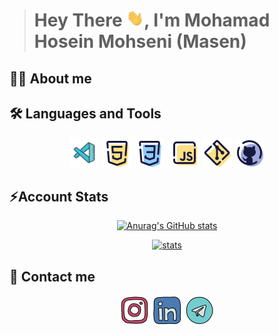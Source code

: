 > # Hey There <img src="./gif/shaking-hand.gif" width="28px">, I'm Mohamad Hosein Mohseni (Masen)

## 👨‍💻 About me

## 🛠️ Languages and Tools
<p align="center">
    <a href="https://code.visualstudio.com/"><img src="./icon/icons8-visual-studio-code-2019-100.png" width="48px"></a>
    <a href="https://www.w3schools.com/html/"><img src="./icon/icons8-html-5-96.png" width="48px"></a>
    <a href="https://www.w3schools.com/css/"><img src="./icon/icons8-css3-96.png" width="48px"></a>
    <a href="https://javascript.info/"><img src=""></a>
    <a href="https://javascript.info/"><img src="./icon/icons8-javascript-96.png" width="48px"></a>
    <a href="https://git-scm.com/"><img src="./icon/icons8-git-96.png" width="48px"></a>
    <a href="https://github.com/"><img src="./icon/icons8-github-96.png" width="48px"></a>
</p>

<!-- ## 📖 Currently Learning ... -->

## ⚡Account Stats
<p align="center">
<a href="https://github.com/DevMasen">
<img src="https://github-readme-stats.vercel.app/api?username=DevMasen&hide=stars&show_icons=true&theme=dark" alt="Anurag's GitHub stats">
</a>
</p>
<p align="center">
<a href="https://github.com/DevMasen">
<img src="https://github-readme-stats.vercel.app/api/top-langs/?username=DevMasen&layout=pie&theme=dark" alt="stats">
</a>
</p>

## 📱 Contact me
<p align="center">
    <a href="https://www.instagram.com/dev_masen/"><img src="./icon/instagram.svg" width="48px"></a>
    <a href="https://www.linkedin.com/in/m-hossein-mohseni-794a062bb"><img src="./icon/linked-in.svg" width="48px"></a>
    <a href="https://t.me/Ma3eN_M"><img src="./icon/telegram.svg" width="48px"></a>
</p>
